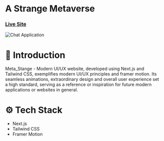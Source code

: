 # A Strange Metaverse

### [Live Site](https://metaverse-sage-psi.vercel.app/)

![Chat Application](https://i.postimg.cc/brn2dWmv/7.png)


# 🤖 Introduction
Meta_Stange - Modern UI/UX website, developed using Next.js and Tailwind CSS, exemplifies modern UI/UX principles and framer motion. Its seamless animations, extraordinary design and overall user experience set a high standard, serving as a reference or inspiration for future modern applications or websites in general.


# ⚙️ Tech Stack
* Next.js
* Tailwind CSS
* Framer Motion
  
